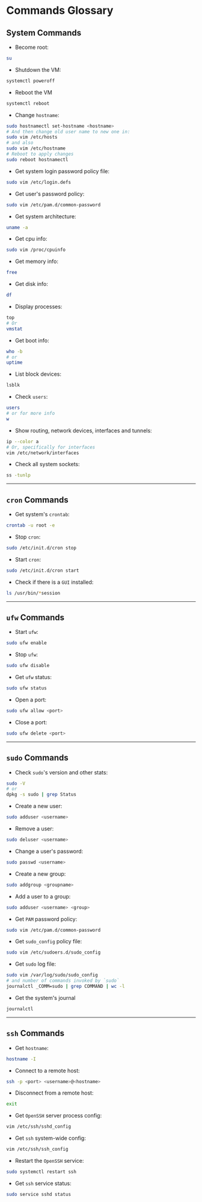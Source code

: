 # Commands Glossary

## System Commands

- Become root:
```sh
su
```

- Shutdown the VM:
```sh
systemctl poweroff
```

- Reboot the VM
```sh
systemctl reboot
```

- Change `hostname`:
```sh
sudo hostnamectl set-hostname <hostname>
# And then change old user name to new one in:
sudo vim /etc/hosts
# and also
sudo vim /etc/hostname
# Reboot to apply changes
sudo reboot hostnamectl
```

- Get system login password policy file:
```sh
sudo vim /etc/login.defs
```

- Get user's password policy:
```sh
sudo vim /etc/pam.d/common-password
```

- Get system architecture:
```sh
uname -a
```

- Get cpu info:
```sh
sudo vim /proc/cpuinfo
```

- Get memory info:
```sh
free
```

- Get disk info:
```sh
df
```

- Display processes:
```sh
top
# Or
vmstat

```

- Get boot info:
```sh
who -b
# or
uptime
```

- List block devices:
```sh
lsblk
```

- Check `users`:
```sh
users
# or for more info
w
```

- Show routing, network devices, interfaces and tunnels:
```sh
ip --color a
# Or, specifically for interfaces
vim /etc/network/interfaces
```

- Check all system sockets:
```sh
ss -tunlp
```
___

## `cron` Commands

- Get system's `crontab`:
```sh
crontab -u root -e
```

- Stop `cron`:
```sh
sudo /etc/init.d/cron stop
```

- Start `cron`:
```sh
sudo /etc/init.d/cron start
```

- Check if there is a `GUI` installed:
```sh
ls /usr/bin/*session
```
___

## `ufw` Commands

- Start `ufw`:
```sh
sudo ufw enable
```

- Stop `ufw`:
```sh
sudo ufw disable
```

- Get `ufw` status:
```sh
sudo ufw status
```

- Open a port:
```sh
sudo ufw allow <port>
```

- Close a port:
```sh
sudo ufw delete <port>
```
___

## `sudo` Commands

- Check `sudo`'s version and other stats:
```sh
sudo -V
# or
dpkg -s sudo | grep Status
```

- Create a new user:
```sh
sudo adduser <username>
```

- Remove a user:
```sh
sudo deluser <username>
```

- Change a user's password:
```sh
sudo passwd <username>
```

- Create a new group:
```sh
sudo addgroup <groupname>
```

- Add a user to a group:
```sh
sudo adduser <username> <group>
```

- Get `PAM` password policy:
```sh
sudo vim /etc/pam.d/common-password
```

- Get `sudo_config` policy file:
```sh
sudo vim /etc/sudoers.d/sudo_config
```

- Get `sudo` log file:
```sh
sudo vim /var/log/sudo/sudo_config
# and number of commands invoked by `sudo`
journalctl _COMM=sudo | grep COMMAND | wc -l
```

- Get the system's journal
```sh
journalctl
```
___

## `ssh` Commands

- Get `hostname`:
```sh
hostname -I
```

- Connect to a remote host:
```sh
ssh -p <port> <username>@<hostname>
```

- Disconnect from a remote host:
```sh
exit
```

- Get `OpenSSH` server process config:
```sh
vim /etc/ssh/sshd_config
```

- Get `ssh` system-wide config:
```sh
vim /etc/ssh/ssh_config
```

- Restart the `OpenSSH` service:
```sh
sudo systemctl restart ssh
```

- Get `ssh` service status:
```sh
sudo service sshd status
```

